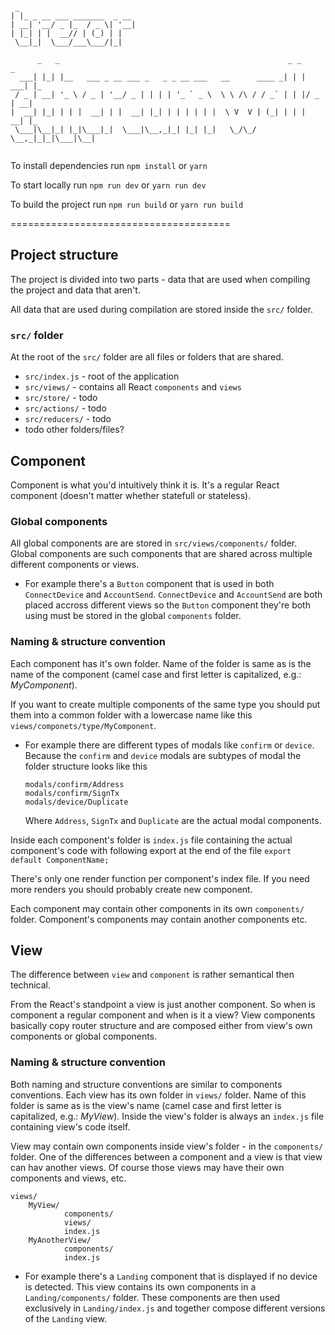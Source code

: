 ```
    
 _                                                                         
| |_ _ __ ___ _______  _ __                                                
| __| '__/ _ |_  / _ \| '__|                                               
| |_| | |  __// | (_) | |                                                  
 \__|_|  \___/___\___/|_|                                                  
                                                                           
      _   _                                                   _ _      _   
  ___| |_| |__   ___ _ __ ___ _   _ _ __ ___   __      ____ _| | | ___| |_ 
 / _ | __| '_ \ / _ | '__/ _ | | | | '_ ` _ \  \ \ /\ / / _` | | |/ _ | __|
|  __| |_| | | |  __| | |  __| |_| | | | | | |  \ V  V | (_| | | |  __| |_ 
 \___|\__|_| |_|\___|_|  \___|\__,_|_| |_| |_|   \_/\_/ \__,_|_|_|\___|\__|
                                                                           

```

To install dependencies run `npm install` or `yarn`

To start locally run `npm run dev` or `yarn run dev`

To build the project run `npm run build` or `yarn run build`

======================================

## Project structure
The project is divided into two parts - data that are used when compiling the project and data that aren't.

All data that are used during compilation are stored inside the `src/` folder.

### `src/` folder
At the root of the `src/` folder are all files or folders that are shared.

- `src/index.js` - root of the application
- `src/views/` - contains all React `components` and `views`
- `src/store/` - todo
- `src/actions/` - todo
- `src/reducers/` - todo
- todo other folders/files?


## Component
Component is what you'd intuitively think it is. It's a regular React component (doesn't matter whether statefull or stateless).

### **Global components**
All global components are are stored in `src/views/components/` folder.
Global components are such components that are shared across multiple different components or views.
- For example there's a `Button` component that is used in both `ConnectDevice` and `AccountSend`. `ConnectDevice` and `AccountSend` are both placed accross different views so the `Button` component they're both using must be stored in the global `components` folder.

### **Naming & structure convention**
Each component has it's own folder. Name of the folder is same as is the name of the component (camel case and first letter is capitalized, e.g.: *MyComponent*).

If you want to create multiple components of the same type you should put them into a common folder with a lowercase name like this `views/componets/type/MyComponent`.

- For example there are different types of modals like `confirm` or `device`.
Because the `confirm` and `device` modals are subtypes of modal the folder structure looks like this
    ```
    modals/confirm/Address
    modals/confirm/SignTx
    modals/device/Duplicate
    ```
    Where `Address`, `SignTx` and `Duplicate` are the actual modal components.

Inside each component's folder is `index.js` file containing the actual component's code with following export at the end of the file `export default ComponentName;`

There's only one render function per component's index file. If you need more renders you should probably create new component.

Each component may contain other components in its own `components/` folder. Component's components may contain another components etc.


## View
The difference between `view` and `component` is rather semantical then technical.

From the React's standpoint a view is just another component. So when is component a regular component and when is it a view?
View components basically copy router structure and are composed either from view's own components or global components.

### **Naming & structure convention**
Both naming and structure conventions are similar to components conventions.
Each view has its own folder in `views/` folder. Name of this folder is same as is the view's name (camel case and first letter is capitalized, e.g.: *MyView*).
Inside the view's folder is always an `index.js` file containing view's code itself.

View may contain own components inside view's folder - in the `components/` folder. One of the differences between a component and a view is that view can hav another views. Of course those views may have their own components and views, etc.

```
views/
    MyView/
            components/
            views/
            index.js
    MyAnotherView/
            components/
            index.js
```

- For example there's a `Landing` component that is displayed if no device is detected. This view contains its own components in a `Landing/components/` folder. These components are then used exclusively in `Landing/index.js` and together compose different versions of the `Landing` view.

<!-- If you aren't sure whether you should create component or view follow this discussion
- If the route has following structure `/nameA/nameB/...` then `nameA` is probably a view and `nameB` is its subview
- If the route has following structure `/nameA/:parameter/nameB/...` then `nameA` is a view
    - If the are some elements -->





